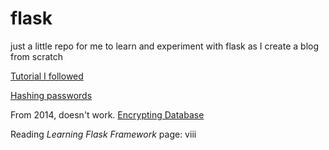 # flask
just a little repo for me to learn and experiment with flask as I create a blog from scratch

[Tutorial I followed](https://charlesleifer.com/blog/how-to-make-a-flask-blog-in-one-hour-or-less/)

[Hashing passwords](https://www.pythoncentral.io/hashing-strings-with-python/)

From 2014, doesn't work. [Encrypting Database](https://charlesleifer.com/blog/encrypted-sqlite-databases-with-python-and-sqlcipher/)

Reading *Learning Flask Framework* page: viii